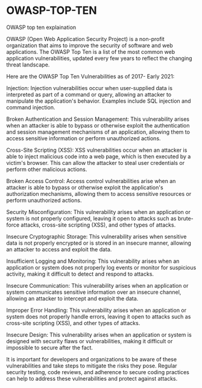 # OWASP-TOP-TEN
OWASP top ten explaination

OWASP (Open Web Application Security Project) is a non-profit organization that aims to improve the security of software and web applications. The OWASP Top Ten is a list of the most common web application vulnerabilities, updated every few years to reflect the changing threat landscape.

Here are the OWASP Top Ten Vulnerabilities as of 2017- Early 2021:

Injection: Injection vulnerabilities occur when user-supplied data is interpreted as part of a command or query, allowing an attacker to manipulate the application's behavior. Examples include SQL injection and command injection.

Broken Authentication and Session Management: This vulnerability arises when an attacker is able to bypass or otherwise exploit the authentication and session management mechanisms of an application, allowing them to access sensitive information or perform unauthorized actions.

Cross-Site Scripting (XSS): XSS vulnerabilities occur when an attacker is able to inject malicious code into a web page, which is then executed by a victim's browser. This can allow the attacker to steal user credentials or perform other malicious actions.

Broken Access Control: Access control vulnerabilities arise when an attacker is able to bypass or otherwise exploit the application's authorization mechanisms, allowing them to access sensitive resources or perform unauthorized actions.

Security Misconfiguration: This vulnerability arises when an application or system is not properly configured, leaving it open to attacks such as brute-force attacks, cross-site scripting (XSS), and other types of attacks.

Insecure Cryptographic Storage: This vulnerability arises when sensitive data is not properly encrypted or is stored in an insecure manner, allowing an attacker to access and exploit the data.

Insufficient Logging and Monitoring: This vulnerability arises when an application or system does not properly log events or monitor for suspicious activity, making it difficult to detect and respond to attacks.

Insecure Communication: This vulnerability arises when an application or system communicates sensitive information over an insecure channel, allowing an attacker to intercept and exploit the data.

Improper Error Handling: This vulnerability arises when an application or system does not properly handle errors, leaving it open to attacks such as cross-site scripting (XSS), and other types of attacks.

Insecure Design: This vulnerability arises when an application or system is designed with security flaws or vulnerabilities, making it difficult or impossible to secure after the fact.

It is important for developers and organizations to be aware of these vulnerabilities and take steps to mitigate the risks they pose. Regular security testing, code reviews, and adherence to secure coding practices can help to address these vulnerabilities and protect against attacks.
